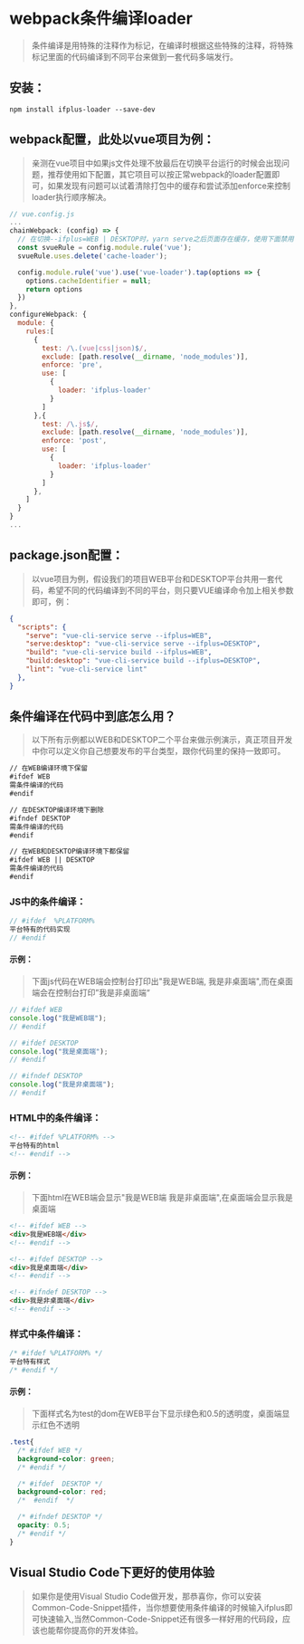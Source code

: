 # webpack条件编译loader
>条件编译是用特殊的注释作为标记，在编译时根据这些特殊的注释，将特殊标记里面的代码编译到不同平台来做到一套代码多端发行。

## 安装：

``` shell
npm install ifplus-loader --save-dev
```

## webpack配置，此处以vue项目为例：
>亲测在vue项目中如果js文件处理不放最后在切换平台运行的时候会出现问题，推荐使用如下配置，其它项目可以按正常webpack的loader配置即可，如果发现有问题可以试着清除打包中的缓存和尝试添加enforce来控制loader执行顺序解决。

``` js
// vue.config.js
...
chainWebpack: (config) => {
  // 在切换--ifplus=WEB | DESKTOP时，yarn serve之后页面存在缓存，使用下面禁用vue---cache-loader&vue-loader的cache方式解决，正常的情况下，不要做这个处理，影响打包时间
  const svueRule = config.module.rule('vue');
  svueRule.uses.delete('cache-loader');

  config.module.rule('vue').use('vue-loader').tap(options => {
    options.cacheIdentifier = null;
    return options
  })
},
configureWebpack: {
  module: {
    rules:[
      {
        test: /\.(vue|css|json)$/,
        exclude: [path.resolve(__dirname, 'node_modules')],
        enforce: 'pre',
        use: [
          {
            loader: 'ifplus-loader'
          }
        ]
      },{
        test: /\.js$/,
        exclude: [path.resolve(__dirname, 'node_modules')],
        enforce: 'post',
        use: [
          {
            loader: 'ifplus-loader'
          }
        ]
      },
    ]
  }
}
...
```

## package.json配置：
>以vue项目为例，假设我们的项目WEB平台和DESKTOP平台共用一套代码，希望不同的代码编译到不同的平台，则只要VUE编译命令加上相关参数即可，例：

``` json
{
  "scripts": {
    "serve": "vue-cli-service serve --ifplus=WEB",
    "serve:desktop": "vue-cli-service serve --ifplus=DESKTOP",
    "build": "vue-cli-service build --ifplus=WEB",
    "build:desktop": "vue-cli-service build --ifplus=DESKTOP",
    "lint": "vue-cli-service lint"
  },
}
```

## 条件编译在代码中到底怎么用？
>以下所有示例都以WEB和DESKTOP二个平台来做示例演示，真正项目开发中你可以定义你自己想要发布的平台类型，跟你代码里的保持一致即可。

``` md
// 在WEB编译环境下保留
#ifdef WEB
需条件编译的代码
#endif

// 在DESKTOP编译环境下删除
#ifndef DESKTOP
需条件编译的代码
#endif

// 在WEB和DESKTOP编译环境下都保留
#ifdef WEB || DESKTOP
需条件编译的代码
#endif

```

### JS中的条件编译：
``` js
// #ifdef  %PLATFORM%
平台特有的代码实现
// #endif
```
#### 示例：
>下面js代码在WEB端会控制台打印出"我是WEB端, 我是非桌面端",而在桌面端会在控制台打印”我是非桌面端“
``` js
// #ifdef WEB
console.log("我是WEB端");
// #endif

// #ifdef DESKTOP
console.log("我是桌面端");
// #endif

// #ifndef DESKTOP
console.log("我是非桌面端");
// #endif
```

### HTML中的条件编译：
``` html
<!-- #ifdef %PLATFORM% -->
平台特有的html
<!-- #endif -->
```
#### 示例：
>下面html在WEB端会显示"我是WEB端 我是非桌面端",在桌面端会显示我是桌面端
``` html
<!-- #ifdef WEB -->
<div>我是WEB端</div>
<!-- #endif -->

<!-- #ifdef DESKTOP -->
<div>我是桌面端</div>
<!-- #endif -->

<!-- #ifndef DESKTOP -->
<div>我是非桌面端</div>
<!-- #endif -->
```
### 样式中条件编译：
``` css
/* #ifdef %PLATFORM% */
平台特有样式
/* #endif */
```
#### 示例：
>下面样式名为test的dom在WEB平台下显示绿色和0.5的透明度，桌面端显示红色不透明
``` css
.test{
  /* #ifdef WEB */
  background-color: green;
  /* #endif */

  /* #ifdef  DESKTOP */
  background-color: red;
  /*  #endif  */

  /* #ifndef DESKTOP */
  opacity: 0.5;
  /* #endif */
}
```

## Visual Studio Code下更好的使用体验
>如果你是使用Visual Studio Code做开发，那恭喜你，你可以安装Common-Code-Snippet插件，当你想要使用条件编译的时候输入ifplus即可快速输入,当然Common-Code-Snippet还有很多一样好用的代码段，应该也能帮你提高你的开发体验。